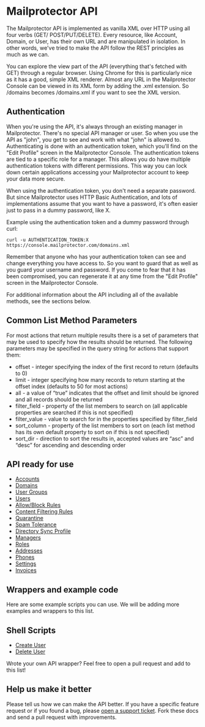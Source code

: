 Mailprotector API
=================

The Mailprotector API is implemented as vanilla XML over HTTP using all four verbs (GET/ POST/PUT/DELETE). Every resource, like Account, Domain, or User, has their own URL and are manipulated in isolation. In other words, we've tried to make the API follow the REST principles as much as we can.

You can explore the view part of the API (everything that's fetched with GET) through a regular browser. Using Chrome for this is particularly nice as it has a good, simple XML renderer. Almost any URL in the Mailprotector Console can be viewed in its XML form by adding the .xml extension. So /domains becomes /domains.xml if you want to see the XML version.


Authentication
--------------

When you're using the API, it's always through an existing manager in Mailprotector. There's no special API manager or user. So when you use the API as "john", you get to see and work with what "john" is allowed to. Authenticating is done with an authentication token, which you'll find on the "Edit Profile" screen in the Mailprotector Console. The authentication tokens are tied to a specific role for a manager. This allows you do have multiple authentication tokens with different permissions. This way you can lock down certain applications accessing your Mailprotector account to keep your data more secure.

When using the authentication token, you don't need a separate password. But since Mailprotector uses HTTP Basic Authentication, and lots of implementations assume that you want to have a password, it's often easier just to pass in a dummy password, like X.

Example using the authentication token and a dummy password through curl:

```shell
curl -u AUTHENTICATION_TOKEN:X https://console.mailprotector.com/domains.xml
 ```

Remember that anyone who has your authentication token can see and change everything you have access to. So you want to guard that as well as you guard your username and password. If you come to fear that it has been compromised, you can regenerate it at any time from the "Edit Profile" screen in the Mailprotector Console.

For additional information about the API including all of the available methods, see the sections below.


Common List Method Parameters
-----------------------------

For most actions that return multiple results there is a set of parameters that may be used to 
specify how the results should be returned. The following parameters may be specified in the 
query string for actions that support them:

* offset - integer specifying the index of the first record to return (defaults to 0)
* limit - integer specifying how many records to return starting at the offset 
index (defaults to 50 for most actions)
* all - a value of “true” indicates that the offset and limit should be ignored and 
all records should be returned
* filter_field - property of the list members to search on (all applicable properties are 
searched if this is not specified)
* filter_value - value to search for in the properties specified by filter_field
* sort_column - property of the list members to sort on (each list method has its own 
default property to sort on if this is not specified)
* sort_dir - direction to sort the results in, accepted values are “asc” and “desc” for 
ascending and descending order


API ready for use
-----------------

* [Accounts](https://github.com/virtualconnect/mailprotector-api/blob/master/sections/accounts.md)
* [Domains](https://github.com/virtualconnect/mailprotector-api/blob/master/sections/domains.md)
* [User Groups](https://github.com/virtualconnect/mailprotector-api/blob/master/sections/user_groups.md)
* [Users](https://github.com/virtualconnect/mailprotector-api/blob/master/sections/users.md)
* [Allow/Block Rules](https://github.com/virtualconnect/mailprotector-api/blob/master/sections/allow_block_rules.md)
* [Content Filtering Rules](https://github.com/virtualconnect/mailprotector-api/blob/master/sections/content_rules.md)
* [Quarantine](https://github.com/virtualconnect/mailprotector-api/blob/master/sections/quarantine.md)
* [Spam Tolerance](https://github.com/virtualconnect/mailprotector-api/blob/master/sections/spam_tolerance.md)
* [Directory Sync Profile](https://github.com/virtualconnect/mailprotector-api/blob/master/sections/directory_sync_profile.md)
* [Managers](https://github.com/virtualconnect/mailprotector-api/blob/master/sections/managers.md)
* [Roles](https://github.com/virtualconnect/mailprotector-api/blob/master/sections/roles.md)
* [Addresses](https://github.com/virtualconnect/mailprotector-api/blob/master/sections/addresses.md)
* [Phones](https://github.com/virtualconnect/mailprotector-api/blob/master/sections/phones.md)
* [Settings](https://github.com/virtualconnect/mailprotector-api/blob/master/sections/settings.md)
* [Invoices](https://github.com/virtualconnect/mailprotector-api/blob/master/sections/invoices.md)


Wrappers and example code
---------------------

Here are some example scripts you can use. We will be adding more examples and wrappers to this list.

## Shell Scripts

* [Create User](https://github.com/virtualconnect/mailprotector-api/blob/master/libraries/shell/create_user.sh)
* [Delete User](https://github.com/virtualconnect/mailprotector-api/blob/master/libraries/shell/delete_user.sh)

Wrote your own API wrapper? Feel free to open a pull request and add to this list!


Help us make it better
----------------------

Please tell us how we can make the API better. If you have a specific feature request or if you found a bug, please [open a support ticket](http://support.mailprotector.com). Fork these docs and send a pull request with improvements.